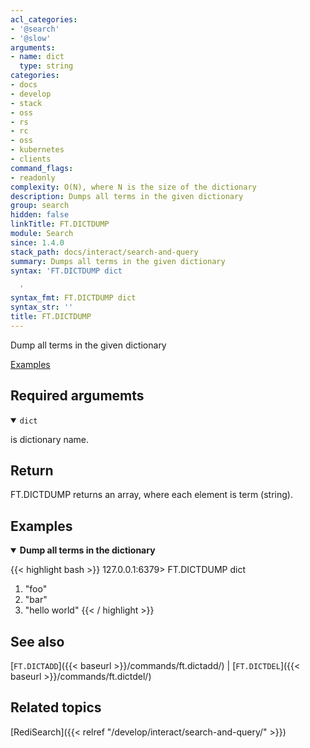 ```yaml
---
acl_categories:
- '@search'
- '@slow'
arguments:
- name: dict
  type: string
categories:
- docs
- develop
- stack
- oss
- rs
- rc
- oss
- kubernetes
- clients
command_flags:
- readonly
complexity: O(N), where N is the size of the dictionary
description: Dumps all terms in the given dictionary
group: search
hidden: false
linkTitle: FT.DICTDUMP
module: Search
since: 1.4.0
stack_path: docs/interact/search-and-query
summary: Dumps all terms in the given dictionary
syntax: 'FT.DICTDUMP dict

  '
syntax_fmt: FT.DICTDUMP dict
syntax_str: ''
title: FT.DICTDUMP
---
```


Dump all terms in the given dictionary

[Examples](#examples)

## Required argumemts

<details open>
<summary><code>dict</code></summary>

is dictionary name.
</details>

## Return

FT.DICTDUMP returns an array, where each element is term (string).

## Examples

<details open>
<summary><b>Dump all terms in the dictionary</b></summary>

{{< highlight bash >}}
127.0.0.1:6379> FT.DICTDUMP dict
1) "foo"
2) "bar"
3) "hello world"
{{< / highlight >}}
</details>

## See also

[`FT.DICTADD`]({{< baseurl >}}/commands/ft.dictadd/) | [`FT.DICTDEL`]({{< baseurl >}}/commands/ft.dictdel/)

## Related topics

[RediSearch]({{< relref "/develop/interact/search-and-query/" >}})


